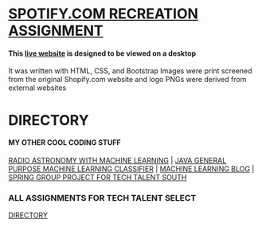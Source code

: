 # [SPOTIFY.COM RECREATION ASSIGNMENT](https://gwyche.github.io/Shopify/)
#### This [live website](https://gwyche.github.io/Shopify/) is designed to be viewed on a desktop

It was written with HTML, CSS, and Bootstrap
Images were print screened from the original Shopify.com website and logo PNGs were derived from external websites




# DIRECTORY

#### MY OTHER COOL CODING STUFF
[RADIO ASTRONOMY WITH MACHINE LEARNING](https://github.com/gwyche/nn_pulsar_classifier) | [JAVA GENERAL PURPOSE MACHINE LEARNING CLASSIFIER](https://github.com/gwyche/deep_NN_general_purpose_V1) | [MACHINE LEARNING BLOG](https://gwyche.wordpress.com) | [SPRING GROUP PROJECT FOR TECH TALENT SOUTH](https://github.com/ttsbluetesla/spring_dealership_project)

### ALL ASSIGNMENTS FOR TECH TALENT SELECT 
[DIRECTORY](https://github.com/gwyche/Homeworks-for-TTS-Select/blob/master/README.md)

